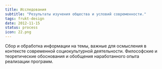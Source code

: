 ```yaml
---
title: Исследования
subtitle: "Результаты изучения общества и условий современности."
tags: frukt-design
date: 2012-11-15
status: process
icon: 22.png
---
```


Сбор и обработка информации на темы, важные для осмысления в контексте современной социокультурной деятельности. Философские и теоретические обоснования и обобщения наработанного опыта реализации программ.
